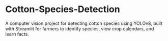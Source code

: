 # Cotton-Species-Detection
A computer vision project for detecting cotton species using YOLOv8, built with Streamlit for farmers to identify species, view crop calendars, and learn facts.
